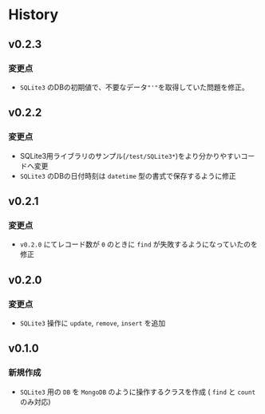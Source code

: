 # History

## v0.2.3
### 変更点
- `SQLite3` のDBの初期値で、不要なデータ`"'"`を取得していた問題を修正。

## v0.2.2
### 変更点
- SQLite3用ライブラリのサンプル(`/test/SQLite3*`)をより分かりやすいコードへ変更
- `SQLite3` のDBの日付時刻は `datetime` 型の書式で保存するように修正

## v0.2.1
### 変更点
- `v0.2.0` にてレコード数が `0` のときに `find` が失敗するようになっていたのを修正

## v0.2.0
### 変更点
- `SQLite3` 操作に `update`, `remove`, `insert` を追加

## v0.1.0
### 新規作成
- `SQLite3` 用の `DB` を `MongoDB` のように操作するクラスを作成 ( `find` と `count` のみ対応)
